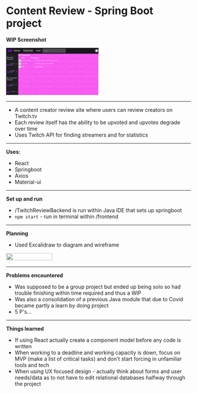 # Content Review - Spring Boot project

**WIP Screenshot**

<img src="https://github.com/NodeToNowhere/Content-Review/blob/main/WIP_Review.PNG" width="50%" height="50%">

---

- A content creator review site where users can review creators on Twitch.tv
- Each review itself has the ability to be upvoted and upvotes degrade over time
- Uses Twitch API for finding streamers and for statistics

---

**Uses:**

- React
- Springboot
- Axios
- Material-ui

---

**Set up and run**

- /TwitchReviewBackend is run within Java IDE that sets up springboot
- `npm start` - run in terminal within /frontend 

---

**Planning**

- Used Excalidraw to diagram and wireframe

<img src="https://github.com/NodeToNowhere/Content-Review/blob/main/TwitchReview_Planning.png" width="50%" height="50%">

---

**Problems encountered**

- Was supposed to be a group project but ended up being solo so had trouble finishing within time required and thus a WIP
- Was also a consolidation of a previous Java module that due to Covid became partly a learn by doing project
- 5 P's...

---

**Things learned**

- If using React actually create a component model before any code is written
- When working to a deadline and working capacity is down, focus on MVP (make a list of critical tasks) and don't start forcing in unfamiliar tools and tech
- When using UX focused design - actually think about forms and user needs/data as to not have to edit relational databases halfway through the project

